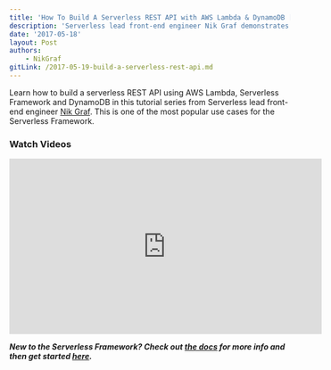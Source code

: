 ```yaml
---
title: 'How To Build A Serverless REST API with AWS Lambda & DynamoDB [Video Tutorial]'
description: 'Serverless lead front-end engineer Nik Graf demonstrates how to build a Serverless REST API with Lambda and DynamoDB.'
date: '2017-05-18'
layout: Post
authors:
    - NikGraf
gitLink: /2017-05-19-build-a-serverless-rest-api.md
---
```

Learn how to build a serverless REST API using AWS Lambda, Serverless Framework and DynamoDB in this tutorial series from Serverless lead front-end engineer [Nik Graf](https://twitter.com/nikgraf). This is one of the most popular use cases for the Serverless Framework.

### Watch Videos

<iframe width="560" height="315" src="https://www.youtube.com/embed/videoseries?list=PLIIjEI2fYC-B0QxvWI6XnRB_ze0m0BKUj" frameborder="0" allowfullscreen></iframe>

***New to the Serverless Framework? Check out [the docs](https://serverless.com/framework/docs/) for more info and then get started [here](https://github.com/serverless/).***
